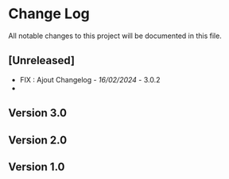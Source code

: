 # Change Log
All notable changes to this project will be documented in this file.

## [Unreleased]
- FIX : Ajout Changelog  - *16/02/2024* - 3.0.2
- 
## Version 3.0

## Version 2.0

## Version 1.0

